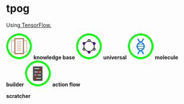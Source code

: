 # tpog
Using<a href="https://github.com/tensorflow/tensorflow"> TensorFlow.</a>


<img src= "/img/kb_icon.png"/> <b> knowledge base <b/>
<img src= "/img/a4u_icon.png"/> <b> universal <b/> 
<img src= "/img/mba_icon.png"/> <b> molecule builder <b/>
<img src= "/img/gpa_icon.png"/> <b> action flow <b/>



<b>scratcher</b>

